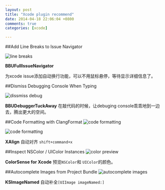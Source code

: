 ```yaml
---
layout: post
title: "Xcode plugin recommend"
date: 2014-04-18 22:06:04 +0800
comments: true
categories: [xcode]

---
```

##Add Line Breaks to Issue Navigator

![line breaks](http://nshipster.s3.amazonaws.com/bbufullissuenavigator.png)

**BBUFullIssueNavigator**

为xcode issue添加自动换行功能，可以不用鼠标悬停，等待显示详细信息了。

##Dismiss Debugging Console When Typing

![dissmiss debug](http://nshipster.s3.amazonaws.com/bbudebuggertuckaway.gif)

**BBUDebuggerTuckAway**
在敲代码的时候，让debuging console乖乖地到一边去，腾出更大的空间。
 
##Code Formatting with ClangFormat
![code formatting](http://nshipster.s3.amazonaws.com/xalign.gif)

![code formatting](https://github-camo.global.ssl.fastly.net/7973c0e352b1f91e3efe5b3550cff5df97f4589a/687474703a2f2f7166692e73682f58416c69676e2f696d616765732f657175616c2e676966)

**XAlign**
自动对齐  `shift+command+x`

##Inspect NSColor / UIColor Instances
![color preview](http://nshipster.s3.amazonaws.com/colorsense.png)

**ColorSense for Xcode**
预览`NSColor`和 `UIColor`的颜色。

##Autocomplete Images from Project Bundle
![autocomplete images](http://nshipster.s3.amazonaws.com/ksimagenamed.gif)

**KSImageNamed**
自动补全`[UIImage imageNamed:]`